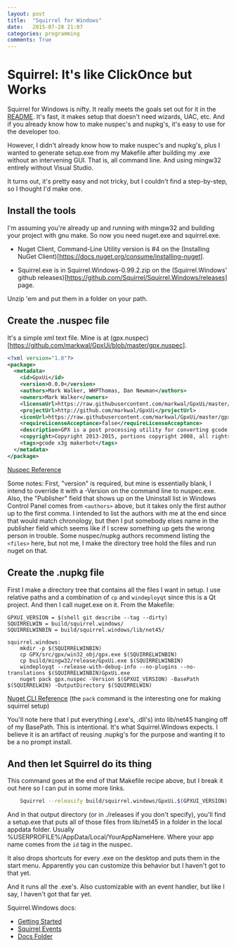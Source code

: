```yaml
---
layout: post
title:  "Squirrel for Windows"
date:   2015-07-28 21:07
categories: programming
comments: True
---
```

# Squirrel: It's like ClickOnce but Works
Squirrel for Windows is nifty. It really meets the goals set out for it in the
[README](https://github.com/Squirrel/Squirrel.Windows/master/README.md).  It's
fast, it makes setup that doesn't need wizards, UAC, etc. And if you already know
how to make nuspec's and nupkg's, it's easy to use for the developer too.

However, I didn't already know how to make nuspec's and nupkg's, plus I wanted
to generate setup.exe from my Makefile after building my .exe without an
intervening GUI. That is, all command line. And using mingw32 entirely without
Visual Studio.

It turns out, it's pretty easy and not tricky, but I couldn't find a step-by-step,
so I thought I'd make one.

## Install the tools

I'm assuming you're already up and running with mingw32 and building your project
with gnu make. So now you need nuget.exe and squirrel.exe.

- Nuget Client, Command-Line Utility version is #4 on the (Installing NuGet
Client)[https://docs.nuget.org/consume/installing-nuget].

- Squirrel.exe is in Squirrel.Windows-0.99.2.zip on the (Squirrel.Windows' github
  releases)[https://github.com/Squirrel/Squirrel.Windows/releases] page.

Unzip 'em and put them in a folder on your path.

## Create the .nuspec file

It's a simple xml text file. Mine is at
(gpx.nuspec)[https://github.com/markwal/GpxUi/blob/master/gpx.nuspec].
``` xml
<?xml version="1.0"?>
<package>
  <metadata>
    <id>GpxUi</id>
    <version>0.0.0</version>
    <authors>Mark Walker, WHPThomas, Dan Newman</authors>
    <owners>Mark Walker</owners>
    <licenseUrl>https://raw.githubusercontent.com/markwal/GpxUi/master/LICENSE</licenseUrl>
    <projectUrl>http://github.com/markwal/GpxUi</projectUrl>
    <iconUrl>https://raw.githubusercontent.com/markwal/GpxUi/master/gpx.ico</iconUrl>
    <requireLicenseAcceptance>false</requireLicenseAcceptance>
    <description>GPX is a post processing utility for converting gcode output from 3D slicing software to x3g files for standalone 3D printing on Makerbot printers.</description>
    <copyright>Copyright 2013-2015, portions copyright 2008, all rights reserved</copyright>
    <tags>gcode x3g makerbot</tags>
  </metadata>
</package>
```

[Nuspec Reference](https://docs.nuget.org/Create/NuSpec-Reference)

Some notes: First, "version" is required, but mine is essentially blank, I
intend to override it with a -Version on the command line to nuspec.exe. Also,
the "Publisher" field that shows up on the Uninstall list in Windows Control
Panel comes from `<authors>` above, but it takes only the first author up to the
first comma.  I intended to list the authors with me at the end since that 
would match chronology, but then I put somebody elses name in the publisher
field which seems like if I screw something up gets the wrong person in trouble.
Some nuspec/nupkg authors recommend listing the `<files>` here, but not me, I
make the directory tree hold the files and run nuget on that.

## Create the .nupkg file

First I make a directory tree that contains all the files I want in setup. I
use relative paths and a combination of `cp` and `windeployqt` since this is a
Qt project. And then I call nuget.exe on it.  From the Makefile:
``` make
GPXUI_VERSION = $(shell git describe --tag --dirty)
SQUIRRELWIN = build/squirrel.windows/
SQUIRRELWINBIN = build/squirrel.windows/lib/net45/

squirrel.windows:
	mkdir -p $(SQUIRRELWINBIN)
	cp GPX/src/gpx/win32_obj/gpx.exe $(SQUIRRELWINBIN)
	cp build/mingw32/release/GpxUi.exe $(SQUIRRELWINBIN)
	windeployqt --release-with-debug-info --no-plugins --no-translations $(SQUIRRELWINBIN)GpxUi.exe
	nuget pack gpx.nuspec -Version $(GPXUI_VERSION) -BasePath $(SQUIRRELWIN) -OutputDirectory $(SQUIRRELWIN)
```

[Nuget CLI Reference](http://docs.nuget.org/consume/Command-Line-Reference)
  (the `pack` command is the interesting one for making squirrel setup)

You'll note here that I put everything (.exe's, .dll's) into lib/net45 hanging
off of my BasePath. This is intentional. It's what Squirrel.Windows expects. I
believe it is an artifact of reusing .nupkg's for the purpose and wanting it to
be a no prompt install.

## And then let Squirrel do its thing

This command goes at the end of that Makefile recipe above, but I break it out
here so I can put in some more links.

``` bash
	Squirrel --releasify build/squirrel.windows/GpxUi.$(GPXUI_VERSION).nupkg --releaseDir=$(SQUIRRELWIN)release
```

And in that output directory (or in ./releases if you don't specify), you'll
find a setup.exe that puts all of those files from lib/net45 in a folder in
the local appdata folder. Usually %USERPROFILE%/AppData/Local/YourAppNameHere.
Where your app name comes from the `id` tag in the nuspec.

It also drops shortcuts for every .exe on the desktop and puts them in the start
menu. Apparently you can customize this behavior but I haven't got to that yet.

And it runs all the .exe's. Also customizable with an event handler, but like I
say, I haven't got that far yet.

Squirrel.Windows docs:
- [Getting Started](https://github.com/Squirrel/Squirrel.Windows/blob/master/docs/getting-started.md)
- [Squirrel Events](https://github.com/Squirrel/Squirrel.Windows/blob/master/docs/squirrel-events.md)
- [Docs Folder](https://github.com/Squirrel/Squirrel.Windows/tree/master/docs)

